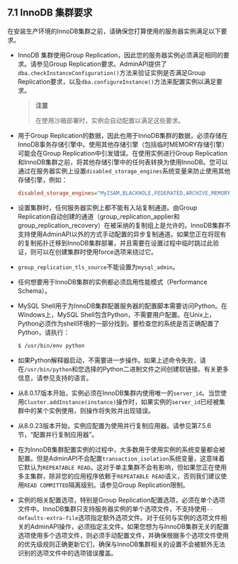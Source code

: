 ## 7.1 InnoDB 集群要求

在安装生产环境的InnoDB集群之前，请确保您打算使用的服务器实例满足以下要求。

- InnoDB 集群使用Group Replication，因此您的服务器实例必须满足相同的要求。请参见Group Replication要求。AdminAPI提供了`dba.checkInstanceConfiguration()`方法来验证实例是否满足Group Replication要求，以及`dba.configureInstance()`方法来配置实例以满足要求。

  > **注意**
  >
  > 在使用沙箱部署时，实例会自动配置以满足这些要求。

- 用于Group Replication的数据，因此也用于InnoDB集群的数据，必须存储在InnoDB事务存储引擎中。使用其他存储引擎（包括临时MEMORY存储引擎）可能会在Group Replication中引发错误。在使用实例进行Group Replication和InnoDB集群之前，将其他存储引擎中的任何表转换为使用InnoDB。您可以通过在服务器实例上设置`disabled_storage_engines`系统变量来防止使用其他存储引擎，例如：

  ```ini
  disabled_storage_engines="MyISAM,BLACKHOLE,FEDERATED,ARCHIVE,MEMORY"
  ```

- 
  设置集群时，任何服务器实例上都不能有入站复制通道。由Group Replication自动创建的通道（group_replication_applier和group_replication_recovery）在被采纳的复制组上是允许的。InnoDB集群不支持使用AdminAPI以外的方式手动配置的异步复制通道。如果您正在将现有的复制拓扑迁移到InnoDB集群部署，并且需要在设置过程中临时跳过此验证，则可以在创建集群时使用force选项来绕过它。

- `group_replication_tls_source`不能设置为`mysql_admin`。

- 任何想要用于InnoDB集群的实例都必须启用性能模式（Performance Schema）。

- MySQL Shell用于为InnoDB集群配置服务器的配置脚本需要访问Python。在Windows上，MySQL Shell包含Python，不需要用户配置。在Unix上，Python必须作为shell环境的一部分找到。要检查您的系统是否正确配置了Python，请执行：

  ```bash
  $ /usr/bin/env python
  ```

- 
  如果Python解释器启动，不需要进一步操作。如果上述命令失败，请在`/usr/bin/python`和您选择的Python二进制文件之间创建软链接。有关更多信息，请参见支持的语言。

- 从8.0.17版本开始，实例必须在InnoDB集群内使用唯一的`server_id`。当您使用`Cluster.addInstance(instance)`操作时，如果实例的`server_id`已经被集群中的某个实例使用，则操作将失败并出现错误。

- 从8.0.23版本开始，实例应配置为使用并行复制应用器。请参见第7.5.6节，“配置并行复制应用器”。

- 在为InnoDB集群配置实例的过程中，大多数用于使用实例的系统变量都会被配置。但是AdminAPI不会配置`transaction_isolation`系统变量，这意味着它默认为`REPEATABLE READ`。这对于单主集群不会有影响，但如果您正在使用多主集群，除非您的应用程序依赖于`REPEATABLE READ`语义，否则我们建议使用`READ COMMITTED`隔离级别。请参见Group Replication限制。

- 实例的相关配置选项，特别是Group Replication配置选项，必须在单个选项文件中。InnoDB集群只支持服务器实例的单个选项文件，不支持使用`--defaults-extra-file`选项指定额外选项文件。对于任何与实例的选项文件相关的AdminAPI操作，必须指定主文件。如果您想为与InnoDB集群无关的配置选项使用多个选项文件，则必须手动配置文件，并确保根据多个选项文件使用的优先级规则正确更新它们，确保与InnoDB集群相关的设置不会被额外无法识别的选项文件中的选项错误覆盖。